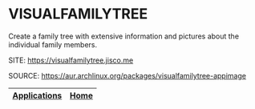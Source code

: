 # VISUALFAMILYTREE

 Create a family tree with extensive information and pictures 
 about the individual family members.

 SITE: https://visualfamilytree.jisco.me

 SOURCE: https://aur.archlinux.org/packages/visualfamilytree-appimage

 | [Applications](https://portable-linux-apps.github.io/apps.html) | [Home](https://portable-linux-apps.github.io)
 | --- | --- |
